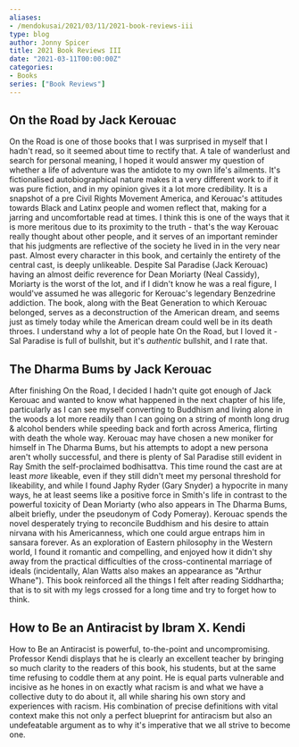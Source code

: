 ```yaml
---
aliases:
- /mendokusai/2021/03/11/2021-book-reviews-iii
type: blog
author: Jonny Spicer
title: 2021 Book Reviews III
date: "2021-03-11T00:00:00Z"
categories:
- Books
series: ["Book Reviews"]
---
```

## On the Road by Jack Kerouac

On the Road is one of those books that I was surprised in myself that I hadn't read, so it seemed about time to rectify that. A tale of wanderlust and search for personal
meaning, I hoped it would answer my question of whether a life of adventure was the antidote to my own life's ailments. It's fictionalised autobiographical nature makes it a very
different work to if it was pure fiction, and in my opinion gives it a lot more credibility. It is a snapshot of a pre Civil Rights Movement America, and Kerouac's attitudes towards
Black and Latinx people and women reflect that, making for a jarring and uncomfortable read at times. I think this is one of the ways that it is more meritous due to its proximity to
the truth - that's the way Kerouac really thought about other people, and it serves of an important reminder that his judgments are reflective of the society he lived in in the very
near past. Almost every character in this book, and certainly the entirety of the central cast, is deeply unlikeable. Despite Sal Paradise (Jack Kerouac) having an almost deific
reverence for Dean Moriarty (Neal Cassidy), Moriarty is the worst of the lot, and if I didn't know he was a real figure, I would've assumed he was allegoric for Kerouac's legendary
Benzedrine addiction. The book, along with the Beat Generation to which Kerouac belonged, serves as a deconstruction of the American dream, and seems just as timely today while the
American dream could well be in its death throes. I understand why a lot of people hate On the Road, but I loved it - Sal Paradise is full of bullshit, but it's *authentic* bullshit,
and I rate that.

## The Dharma Bums by Jack Kerouac

After finishing On the Road, I decided I hadn't quite got enough of Jack Kerouac and wanted to know what happened in the next chapter of his life, particularly as I can see myself
converting to Buddhism and living alone in the woods a lot more readily than I can going on a string of month long drug & alcohol benders while speeding back and forth across America,
flirting with death the whole way. Kerouac may have chosen a new moniker for himself in The Dharma Bums, but his attempts to adopt a new persona aren't wholly successful, and there is
plenty of Sal Paradise still evident in Ray Smith the self-proclaimed bodhisattva. This time round the cast are at least *more* likeable, even if they still didn't meet my personal
threshold for likeability, and while I found Japhy Ryder (Gary Snyder) a hypocrite in many ways, he at least seems like a positive force in Smith's life in contrast to the powerful
toxicity of Dean Moriarty (who also appears in The Dharma Bums, albeit briefly, under the pseudonym of Cody Pomeray). Kerouac spends the novel desperately trying to reconcile Buddhism
and his desire to attain nirvana with his Americanness, which one could argue entraps him in sansara forever. As an exploration of Eastern philosophy in the Western world, I found it
romantic and compelling, and enjoyed how it didn't shy away from the practical difficulties of the cross-continental marriage of ideals (incidentally, Alan Watts also makes an
appearance as "Arthur Whane"). This book reinforced all the things I felt after reading Siddhartha; that is to sit with my legs crossed for a long time and try to forget how to think.

## How to Be an Antiracist by Ibram X. Kendi

How to Be an Antiracist is powerful, to-the-point and uncompromising. Professor Kendi displays that he is clearly an excellent teacher by bringing so much clarity to the readers of
this book, his students, but at the same time refusing to coddle them at any point. He is equal parts vulnerable and incisive as he hones in on exactly what racism is and what we
have a collective duty to do about it, all while sharing his own story and experiences with racism. His combination of precise definitions with vital context make this not only a
perfect blueprint for antiracism but also an undefeatable argument as to why it's imperative that we all strive to become one.
